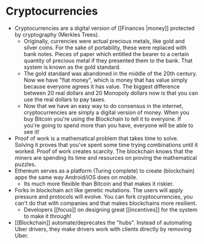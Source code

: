 # Cryptocurrencies

- Cryptocurrencies are a digital version of [[Finances |money]] protected by cryptography (Merkles Trees).
	- Originally, currencies were actual precious metals, like gold and silver coins. For the sake of portability, these were replaced with bank notes. Pieces of paper which entitled the bearer to a certain quantity of precious metal if they presented them to the bank. That system is known as the gold standard.
	- The gold standard was abandoned in the middle of the 20th century. Now we have "fiat money", which is money that has value simply because everyone agrees it has value. The biggest difference between 20 real dollars and 20 Monopoly dollars now is that you can use the real dollars to pay taxes.
	- Now that we have an easy way to do consensus in the internet, cryptocurrencies are simply a digital version of money. When you buy Bitcoin you're using the Blockchain to tell it to everyone. If you're going to spend more than you have, everyone will be able to see it!
- Proof of work is a mathematical problem that takes time to solve. Solving it proves that you've spent some time trying combinations until it worked. Proof of work creates scarcity. The blockchain knows that the miners are spending its time and resources on proving the mathematical puzzles.
- Ethereum serves as a platform (Turing complete) to create (blockchain) apps the same way Android/iOS does on mobile.
	- Its much more flexible than Bitcoin and that makes it riskier.
- Forks in blockchain act like genetic mutations. The users will apply pressure and protocols will evolve. You can fork cryptocurrencies, you can't do that with companies and that makes blockchains more resilient.
	- Developers [[focus]] on designing great [[incentives]] for the system to make it through!
- [[Blockchain]] automate/deprecates the "hubs". Instead of automating Uber drivers, they make drivers work with clients directly by removing Uber.
